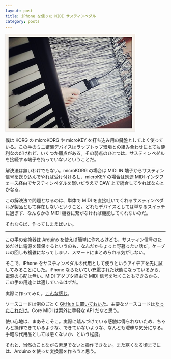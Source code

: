 ```yaml
---
layout: post
title: iPhone を使った MIDI サスティンペダル
category: posts
---
```


![iphone sustain pedal](/images/2013-08-25-1.jpg)

僕は KORG の microKORG や microKEY を打ち込み用の鍵盤としてよく使っている。この手のミニ鍵盤デバイスはラップトップ環境との組み合わせにとても便利なのだけれど、いくつか弱点がある。その弱点のひとつは、サスティンペダルを接続する端子を持っていないということだ。

解決法は無いわけでもない。microKORG の場合は MIDI IN 端子からサスティン信号を送り込んでやれば受け付けるし、microKEY の場合は別途 MIDI インタフェース経由でサスティンペダルを繋いだうえで DAW 上で統合してやればなんとかなる。

この解決法で問題となるのは、単体で MIDI を直接吐いてくれるサスティンペダルが製品として存在しないということ。どれもデバイスとしては単なるスイッチに過ぎず、なんらかの MIDI 機器に繋がなければ機能してくれないのだ。

それならば、作ってしまえばいい。

---

この手の変換器は Arduino を使えば簡単に作れるけども、サスティン信号のためだけに電源を確保するというのも、なんだかちょっと野暮ったい話だ。ケーブルの回しも複雑になってしまい、スマートにまとめられる気がしない。

そこで、iPhone をサスティンペダルの代用として使うというアイデアを先に試してみることにした。iPhone ならたいてい充電された状態になっているから、電源の心配は無い。MIDI アダプタ経由で MIDI 信号を吐くこともできるから、この手の用途には適しているはずだ。

実際に作ってみた。[こんな感じ](https://vine.co/v/heDitAxudra)。

ソースコードは例のごとく [GitHub に置いておいた](https://github.com/keijiro/sustain-pedal-ios)。主要なソースコードは[たったこれだけ](https://github.com/keijiro/sustain-pedal-ios/blob/master/SustainPedal/SustainPedalViewController.m)。Core MIDI は案外に手軽な API だなと思う。

使い心地は、まあそこそこ。実際に踏んづけている感触は得られないため、ちゃんと操作できているような、できていないような、なんとも曖昧な気分になる。手軽な代用品としては悪くないか、という程度。

それと、当然のことながら素足でないと操作できない。また寒くなる頃までには、Arduino を使った変換器を作ろうと思う。
